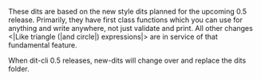 These dits are based on the new style dits planned for the upcoming 0.5 release.
Primarily, they have first class functions which you can use for anything and write
anywhere, not just validate and print. All other changes <|Like triangle (|and circle|)
expressions|> are in service of that fundamental feature.

When dit-cli 0.5 releases, new-dits will change over and replace the dits folder.
